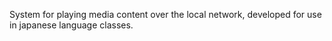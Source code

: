 System for playing media content over the local network, developed for use in japanese language classes.
